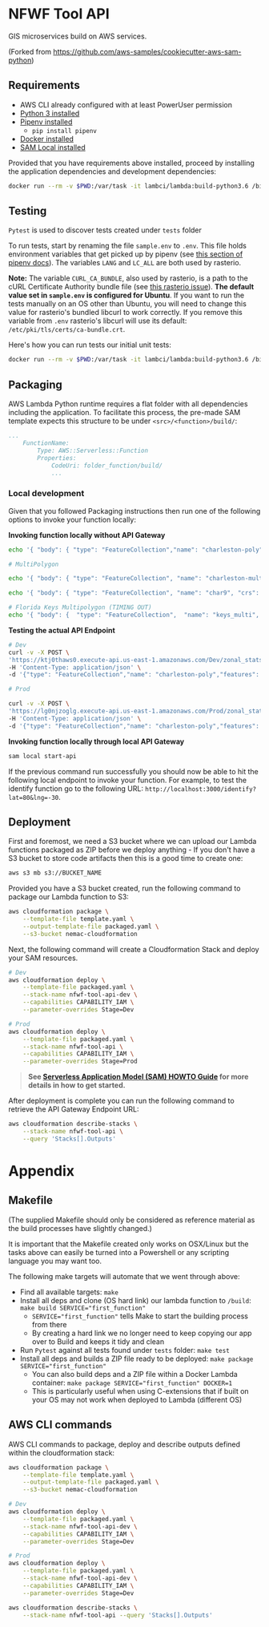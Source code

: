 # NFWF Tool API

GIS microservices build on AWS services. 

(Forked from https://github.com/aws-samples/cookiecutter-aws-sam-python)

## Requirements

* AWS CLI already configured with at least PowerUser permission
* [Python 3 installed](https://www.python.org/downloads/)
* [Pipenv installed](https://github.com/pypa/pipenv)
    - `pip install pipenv`
* [Docker installed](https://www.docker.com/community-edition)
* [SAM Local installed](https://github.com/awslabs/aws-sam-local) 

Provided that you have requirements above installed, proceed by installing the application dependencies and development dependencies:

```bash
docker run --rm -v $PWD:/var/task -it lambci/lambda:build-python3.6 /bin/bash -c 'cd /var/task && ./pre-deploy.sh'
```

## Testing

`Pytest` is used to discover tests created under `tests` folder

To run tests, start by renaming the file `sample.env` to `.env`. This file holds environment variables that get picked up by pipenv (see [this section of pipenv docs](https://pipenv.readthedocs.io/en/latest/advanced/#automatic-loading-of-env)). The variables `LANG` and `LC_ALL` are both used by rasterio.

**Note:** The variable `CURL_CA_BUNDLE`, also used by rasterio, is a path to the cURL Certificate Authority bundle file (see [this rasterio issue](https://github.com/mapbox/rasterio/issues/942)). **The default value set in `sample.env` is configured for Ubuntu**. If you want to run the tests manually on an OS other than Ubuntu, you will need to change this value for rasterio's bundled libcurl to work correctly. If you remove this variable from `.env` rasterio's libcurl will use its default: `/etc/pki/tls/certs/ca-bundle.crt`.

Here's how you can run tests our initial unit tests:

```bash
docker run --rm -v $PWD:/var/task -it lambci/lambda:build-python3.6 /bin/bash -c './run-tests.sh'
```

## Packaging

AWS Lambda Python runtime requires a flat folder with all dependencies including the application. To facilitate this process, the pre-made SAM template expects this structure to be under `<src>/<function>/build/`:

```yaml
...
    FunctionName:
        Type: AWS::Serverless::Function
        Properties:
            CodeUri: folder_function/build/
            ...
```


### Local development

Given that you followed Packaging instructions then run one of the following options to invoke your function locally:

**Invoking function locally without API Gateway**

```bash
echo '{ "body": { "type": "FeatureCollection","name": "charleston-poly","features": [{ "type": "Feature", "properties": { "id": null }, "geometry": { "type": "Polygon", "coordinates": [ [ [ -79.662208557128906, 32.920664249232836 ], [ -79.685039520263672, 32.930174118010605 ], [ -79.717311859130845, 32.906541649538447 ], [ -79.691219329833984, 32.895299602872463 ], [ -79.676971435546875, 32.902362080894527 ], [ -79.675083160400391, 32.909568110575655 ], [ -79.662208557128906, 32.920664249232836 ] ] ] } }]} }' | sam local invoke ZonalStatsFunction

# MultiPolygon

echo '{ "body": { "type": "FeatureCollection", "name": "charleston-multi-poly", "crs": { "type": "name", "properties": { "name": "urn:ogc:def:crs:OGC:1.3:CRS84" } }, "features": [{ "type": "Feature", "properties": { "id": null }, "geometry": { "type": "MultiPolygon", "coordinates": [ [ [ [-79.744316416802718, 32.918307771183919], [-79.758743269652271, 32.880394658156938], [-79.827024159455647, 32.910824100458811], [-79.793686860877372, 32.942719190317831], [-79.744316416802718, 32.918307771183919] ] ], [ [ [-79.662208557128906, 32.920664249232836], [-79.685039520263672, 32.930174118010605], [-79.717311859130845, 32.906541649538447], [-79.691219329833984, 32.895299602872463], [-79.676971435546875, 32.902362080894527], [-79.675083160400391, 32.909568110575655], [-79.662208557128906, 32.920664249232836] ] ] ] } }] }}' | sam local invoke ZonalStatsFunction

echo '{ "body": { "type": "FeatureCollection", "name": "char9", "crs": { "type": "name", "properties": { "name": "urn:ogc:def:crs:OGC:1.3:CRS84" } }, "features": [ { "type": "Feature", "properties": { "FID": 0, "it": 1, "_mean": 9.0 }, "geometry": { "type": "MultiPolygon", "coordinates": [ [ [ [ -79.935407638549805, 32.773635858629468 ], [ -79.931888580322266, 32.77406886435805 ], [ -79.93201732635498, 32.772156406494297 ], [ -79.935021400451646, 32.772228575461689 ], [ -79.935407638549805, 32.773635858629468 ] ] ] ] } } ] } }' | sam local invoke ZonalStatsFunction

# Florida Keys Multipolygon (TIMING OUT)
echo '{ "body": {  "type": "FeatureCollection",  "name": "keys_multi",  "crs": {  "type": "name",  "properties": {  "name": "urn:ogc:def:crs:OGC:1.3:CRS84"  }  },  "features": [{  "type": "Feature",  "properties": {  "EZG_ID": 62145,  "prg_name": "Mote Marine Laboratory, Inc.",  "proj_name": "Florida Keys Coral Disease Response & Restoration Initiative",  "region": "Gulf",  "name": "Florida Keys Coral Disease Response & Restoration Initiative",  "id": 62145,  "area": 391374264.7,  "nfwf_proje": null,  "nfwf_pro_1": null,  "asset": null,  "threat": null,  "exposure": null,  "aquatic": null,  "terrestria": null,  "hubs": null,  "crit_infra": null,  "crit_facil": null,  "pop_densit": null,  "social_vul": null,  "drainage": null,  "erosion": null,  "floodprone": null,  "geostress": null,  "sea_level_": null,  "slope": null,  "storm_surg": null  },  "geometry": {  "type": "MultiPolygon",  "coordinates": [  [  [  [-81.302133056890256, 24.60695607607207],  [-81.808877441885357, 24.499532477742999],  [-81.815743897117486, 24.54326248601156],  [-81.306252930209197, 24.650648613252887],  [-81.302133056890256, 24.60695607607207]  ]  ],  [  [  [-80.10747716193147, 25.690925958783847],  [-80.167901966716897, 25.391066939726667],  [-80.209100697211582, 25.410915452360324],  [-80.155542347658283, 25.658745696291859],  [-80.10747716193147, 25.690925958783847]  ]  ]  ]  }  }] }}' | sam local invoke ZonalStatsFunction
```

**Testing the actual API Endpoint**

```bash
# Dev
curl -v -X POST \
'https://ktj0thaws0.execute-api.us-east-1.amazonaws.com/Dev/zonal_stats' \
-H 'Content-Type: application/json' \
-d '{"type": "FeatureCollection","name": "charleston-poly","features": [{ "type": "Feature", "geometry": { "type": "Polygon", "coordinates": [ [ [ -79.662208557128906, 32.920664249232836 ], [ -79.685039520263672, 32.930174118010605 ], [ -79.717311859130845, 32.906541649538447 ], [ -79.691219329833984, 32.895299602872463 ], [ -79.676971435546875, 32.902362080894527 ], [ -79.675083160400391, 32.909568110575655 ], [ -79.662208557128906, 32.920664249232836 ] ] ] } }]}'

# Prod

curl -v -X POST \
'https://lg0njzoglg.execute-api.us-east-1.amazonaws.com/Prod/zonal_stats' \
-H 'Content-Type: application/json' \
-d '{"type": "FeatureCollection","name": "charleston-poly","features": [{ "type": "Feature", "geometry": { "type": "Polygon", "coordinates": [ [ [ -79.662208557128906, 32.920664249232836 ], [ -79.685039520263672, 32.930174118010605 ], [ -79.717311859130845, 32.906541649538447 ], [ -79.691219329833984, 32.895299602872463 ], [ -79.676971435546875, 32.902362080894527 ], [ -79.675083160400391, 32.909568110575655 ], [ -79.662208557128906, 32.920664249232836 ] ] ] } }]}'

```

**Invoking function locally through local API Gateway**

```bash
sam local start-api
```

If the previous command run successfully you should now be able to hit the following local endpoint to invoke your function. For example, to test the identify function go to the following URL: `http://localhost:3000/identify?lat=80&lng=-30`.

## Deployment


First and foremost, we need a S3 bucket where we can upload our Lambda functions packaged as ZIP before we deploy anything - If you don't have a S3 bucket to store code artifacts then this is a good time to create one:

```bash
aws s3 mb s3://BUCKET_NAME
```

Provided you have a S3 bucket created, run the following command to package our Lambda function to S3:

```bash
aws cloudformation package \
    --template-file template.yaml \
    --output-template-file packaged.yaml \
    --s3-bucket nemac-cloudformation
```

Next, the following command will create a Cloudformation Stack and deploy your SAM resources.

```bash
# Dev
aws cloudformation deploy \
    --template-file packaged.yaml \
    --stack-name nfwf-tool-api-dev \
    --capabilities CAPABILITY_IAM \
    --parameter-overrides Stage=Dev

# Prod
aws cloudformation deploy \
    --template-file packaged.yaml \
    --stack-name nfwf-tool-api \
    --capabilities CAPABILITY_IAM \
    --parameter-overrides Stage=Prod

```

> **See [Serverless Application Model (SAM) HOWTO Guide](https://github.com/awslabs/serverless-application-model/blob/master/HOWTO.md) for more details in how to get started.**


After deployment is complete you can run the following command to retrieve the API Gateway Endpoint URL:

```bash
aws cloudformation describe-stacks \
    --stack-name nfwf-tool-api \
    --query 'Stacks[].Outputs'
``` 



# Appendix

## Makefile

(The supplied Makefile should only be considered as reference material as the build processes have slightly changed.)

It is important that the Makefile created only works on OSX/Linux but the tasks above can easily be turned into a Powershell or any scripting language you may want too.

The following make targets will automate that we went through above:

* Find all available targets: `make`
* Install all deps and clone (OS hard link) our lambda function to `/build`: `make build SERVICE="first_function"`
    - `SERVICE="first_function"` tells Make to start the building process from there
    - By creating a hard link we no longer need to keep copying our app over to Build and keeps it tidy and clean
* Run `Pytest` against all tests found under `tests` folder: `make test`
* Install all deps and builds a ZIP file ready to be deployed: `make package SERVICE="first_function"`
    - You can also build deps and a ZIP file within a Docker Lambda container: `make package SERVICE="first_function" DOCKER=1`
    - This is particularly useful when using C-extensions that if built on your OS may not work when deployed to Lambda (different OS)



## AWS CLI commands

AWS CLI commands to package, deploy and describe outputs defined within the cloudformation stack:

```bash
aws cloudformation package \
    --template-file template.yaml \
    --output-template-file packaged.yaml \
    --s3-bucket nemac-cloudformation

# Dev
aws cloudformation deploy \
    --template-file packaged.yaml \
    --stack-name nfwf-tool-api-dev \
    --capabilities CAPABILITY_IAM \
    --parameter-overrides Stage=Dev

# Prod
aws cloudformation deploy \
    --template-file packaged.yaml \
    --stack-name nfwf-tool-api-dev \
    --capabilities CAPABILITY_IAM \
    --parameter-overrides Stage=Dev

aws cloudformation describe-stacks \
    --stack-name nfwf-tool-api --query 'Stacks[].Outputs'
```

